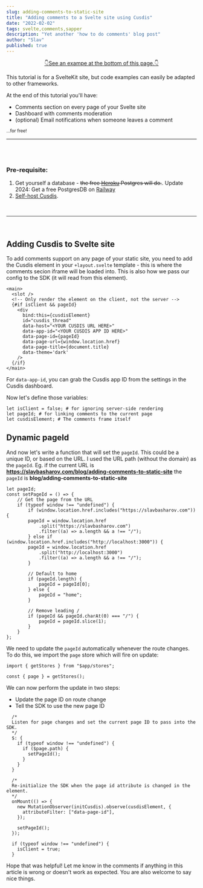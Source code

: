 ```yaml
---
slug: adding-comments-to-static-site
title: "Adding comments to a Svelte site using Cusdis"
date: "2022-02-02"
tags: svelte,comments,sapper
description: "Yet another 'how to do comments' blog post"
author: "Slav"
published: true
---
```


<p style="text-align:center;margin:auto;">
  <a href="/blog/adding-comments-to-static-site#cusdis_thread">👇See an exampe at the bottom of this page.👇</a>
</p>

This tutorial is for a SvelteKit site, but code examples can easily be adapted to other frameworks.

At the end of this tutorial you'll have:

- Comments section on every page of your Svelte site
- Dashboard with comments moderation
- (optional) Email notifications when someone leaves a comment

<small>...for free!</small>

---

<br/>
<br/>

### Pre-requisite:

1. Get yourself a database - <s>the free [Heroku](https://heroku.com) Postgres will do.</s>. Update 2024: Get a free PostgresDB on [Railway](https://railway.app/pricing)
2. [Self-host Cusdis](https://cusdis.com/doc#/self-host/vercel).

<br/>

---

<br/>

## Adding Cusdis to Svelte site

To add comments support on any page of your static site, you need to add the Cusdis element in your `+layout.svelte` template - this is where the comments secion iframe will be loaded into. This is also how we pass our config to the SDK (it will read from this element).

```
<main>
  <slot />
  <!-- Only render the element on the client, not the server -->
  {#if isClient && pageId}
    <div
      bind:this={cusdisElement}
      id="cusdis_thread"
      data-host="<YOUR CUSDIS URL HERE>"
      data-app-id="<YOUR CUSDIS APP ID HERE>"
      data-page-id={pageId}
      data-page-url={window.location.href}
      data-page-title={document.title}
      data-theme='dark'
    />
  {/if}
</main>
```

For `data-app-id`, you can grab the Cusdis app ID from the settings in the Cusdis dashboard.

Now let's define those variables:

```
let isClient = false; # for ignoring server-side rendering
let pageId; # for linking comments to the current page
let cusdisElement; # The comments frame itself
```


## Dynamic pageId

And now let's write a function that will set the `pageId`. This could be a unique ID, or based on the URL. I used the URL path (without the domain) as the `pageId`. Eg. if the current URL is **https://slavbasharov.com/blog/adding-comments-to-static-site** the `pageId` is **blog/adding-comments-to-static-site**

```
let pageId;
const setPageId = () => {
    // Get the page from the URL
    if (typeof window !== "undefined") {
        if (window.location.href.includes("https://slavbasharov.com")) {
        pageId = window.location.href
            .split("https://slavbasharov.com")
            .filter((a) => a.length && a !== "/");
        } else if (window.location.href.includes("http://localhost:3000")) {
        pageId = window.location.href
            .split("http://localhost:3000")
            .filter((a) => a.length && a !== "/");
        }

        // Default to home
        if (pageId.length) {
            pageId = pageId[0];
        } else {
            pageId = "home";
        }

        // Remove leading /
        if (pageId && pageId.charAt(0) === "/") {
            pageId = pageId.slice(1);
        }
    }
};
```

We need to update the `pageId` automatically whenever the route changes. To do this, we import the `page` store which will fire on update:

```
import { getStores } from "$app/stores";

const { page } = getStores();
```

We can now perform the update in two steps:
- Update the page ID on route change
- Tell the SDK to use the new page ID

```
  /*
  Listen for page changes and set the current page ID to pass into the SDK.
  */
  $: {
    if (typeof window !== "undefined") {
      if ($page.path) {
        setPageId();
      }
    }
  }

  /*
  Re-initialize the SDK when the page id attribute is changed in the element. 
  */
  onMount(() => {
    new MutationObserver(initCusdis).observe(cusdisElement, {
      attributeFilter: ["data-page-id"],
    });

    setPageId();
  });

  if (typeof window !== "undefined") {
    isClient = true;
  }
```

Hope that was helpful! Let me know in the comments if anything in this article is wrong or doesn't work as expected. You are also welcome to say nice things.